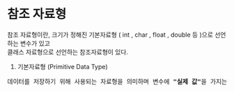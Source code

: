# 참조 자료형
참조 자료형이란, 크기가 정해진 기본자료형 ( int , char , float , double 등 )으로 선언하는 변수가 있고  
클래스 자료형으로 선언하는 참조자료형이 있다.  

1) 기본자료형 (Primitive Data Type)
<pre>데이터를 저장하기 위해 사용되는 자료형을 의미하며 변수에 <b>"실제 값"</b>을 가지는것을 의미</pre>
